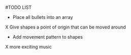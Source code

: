#TODO LIST

- Place all bullets into an array

X Give shapes a point of origin that can be moved around

- Add movement pattern to shapes

X more exciting music